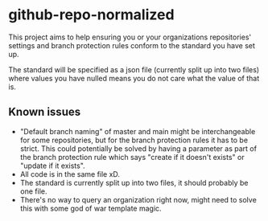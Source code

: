 # github-repo-normalized

This project aims to help ensuring you or your organizations repositories' settings and branch protection rules conform to the standard you have set up.

The standard will be specified as a json file (currently split up into two files) where values you have nulled means you do not care what the value of that is.

## Known issues

- "Default branch naming" of master and main might be interchangeable for some repositories, but for the branch protection rules it has to be strict. This could potentially be solved by having a parameter as part of the branch protection rule which says "create if it doesn't exists" or "update if it exists".
- All code is in the same file xD.
- The standard is currently split up into two files, it should probably be one file.
- There's no way to query an organization right now, might need to solve this with some god of war template magic.
